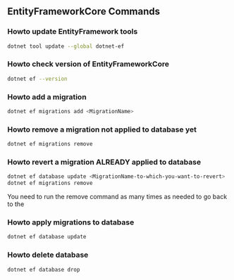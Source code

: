 ## EntityFrameworkCore Commands

### Howto update EntityFramework tools

```bash
dotnet tool update --global dotnet-ef
```

### Howto check version of EntityFrameworkCore

```bash
dotnet ef --version
```

### Howto add a migration

```bash
dotnet ef migrations add <MigrationName>
```

### Howto remove a migration not applied to database yet

```bash
dotnet ef migrations remove
```

### Howto revert a migration ALREADY applied to database

```bash
dotnet ef database update <MigrationName-to-which-you-want-to-revert>
dotnet ef migrations remove
```
You need to run the remove command as many times as needed to go back to the <MigrationName-to-which-you-want-to-revert>


### Howto apply migrations to database

```bash
dotnet ef database update
```

### Howto delete database

```bash
dotnet ef database drop
```
